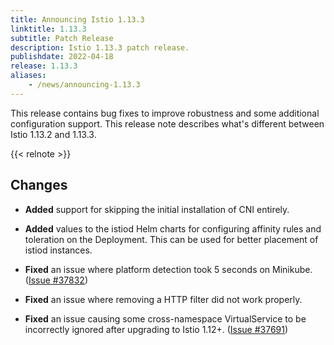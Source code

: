 ```yaml
---
title: Announcing Istio 1.13.3
linktitle: 1.13.3
subtitle: Patch Release
description: Istio 1.13.3 patch release.
publishdate: 2022-04-18
release: 1.13.3
aliases:
    - /news/announcing-1.13.3
---
```


This release contains bug fixes to improve robustness and some additional configuration support.
This release note describes what's different between Istio 1.13.2 and 1.13.3.

{{< relnote >}}

## Changes

- **Added** support for skipping the initial installation of CNI entirely.

- **Added** values to the istiod Helm charts for configuring affinity rules and toleration on the Deployment.
  This can be used for better placement of istiod instances.

- **Fixed** an issue where platform detection took 5 seconds on Minikube.
  ([Issue #37832](https://github.com/istio/istio/issues/37832))

- **Fixed** an issue where removing a HTTP filter did not work properly.

- **Fixed** an issue causing some cross-namespace VirtualService to be incorrectly ignored after upgrading to Istio 1.12+.
  ([Issue #37691](https://github.com/istio/istio/issues/37691))
